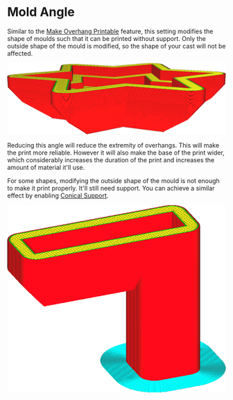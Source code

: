 Mold Angle
====
Similar to the [Make Overhang Printable](../experimental/conical_overhang_enabled.md) feature, this setting modifies the shape of moulds such that it can be printed without support. Only the outside shape of the mould is modified, so the shape of your cast will not be affected.

<!--screenshot {
"image_path": "mold_angle.png",
"model_path": "star_podium.scad",
"transformation": ["mirrorZ"],
"camera_position": [81, 129, 45],
"camera_lookat": [0, 0, 8],
"settings": {
    "mold_enabled": "True"
},
"colours": 48
}-->
![An angle of 40 degrees allows the bottom side of this mould to print without needing any support](../images/mold_angle.png)

Reducing this angle will reduce the extremity of overhangs. This will make the print more reliable. However it will also make the base of the print wider, which considerably increases the duration of the print and increases the amount of material it'll use.

For some shapes, modifying the outside shape of the mould is not enough to make it print properly. It'll still need support. You can achieve a similar effect by enabling [Conical Support](../experimental/support_conical_enabled.md).

<!--screenshot {
"image_path": "mold_needs_support.png",
"model_path": "basic_overhang.scad",
"camera_position": [20, 183, 97],
"camera_lookat": [0, 0, 25],
"settings": {
    "mold_enabled": "True"
},
"colours": 32
}-->
![This mould still needs support](../images/mold_needs_support.png)